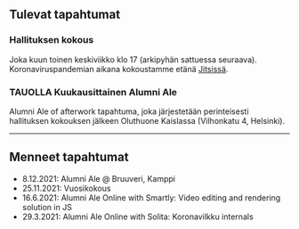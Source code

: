 ## Tulevat tapahtumat



### Hallituksen kokous

Joka kuun toinen keskiviikko klo 17 (arkipyhän sattuessa seuraava). Koronaviruspandemian aikana kokoustamme etänä [Jitsissä](https://meet.jit.si/tkt-alumni-2021).


### TAUOLLA Kuukausittainen Alumni Ale

Alumni Ale of afterwork tapahtuma, joka järjestetään perinteisesti hallituksen kokouksen jälkeen Oluthuone Kaislassa (Vilhonkatu 4, Helsinki).

---

## Menneet tapahtumat

* 8.12.2021: Alumni Ale @ Bruuveri, Kamppi
* 25.11.2021: Vuosikokous
* 16.6.2021: Alumni Ale Online with Smartly: Video editing and rendering solution in JS
* 29.3.2021: Alumni Ale Online with Solita: Koronavilkku internals

